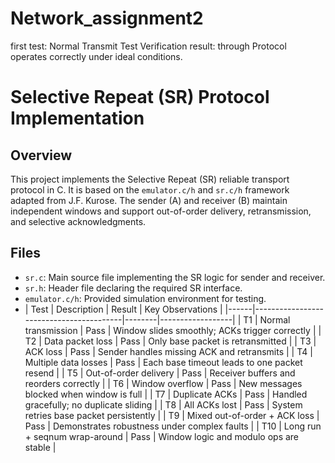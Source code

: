 # Network_assignment2
first test: Normal Transmit Test
Verification result: through 
Protocol operates correctly under ideal conditions.
# Selective Repeat (SR) Protocol Implementation

## Overview

This project implements the Selective Repeat (SR) reliable transport protocol in C. It is based on the `emulator.c/h` and `sr.c/h` framework adapted from J.F. Kurose. The sender (A) and receiver (B) maintain independent windows and support out-of-order delivery, retransmission, and selective acknowledgments.
## Files
- `sr.c`: Main source file implementing the SR logic for sender and receiver.
- `sr.h`: Header file declaring the required SR interface.
- `emulator.c/h`: Provided simulation environment for testing.
- | Test | Description                           | Result | Key Observations |
|------|-----------------------------------------|--------|------------------|
| T1   | Normal transmission                     | Pass | Window slides smoothly; ACKs trigger correctly |
| T2   | Data packet loss                        | Pass | Only base packet is retransmitted |
| T3   | ACK loss                                | Pass | Sender handles missing ACK and retransmits |
| T4   | Multiple data losses                    | Pass | Each base timeout leads to one packet resend |
| T5   | Out-of-order delivery                   | Pass | Receiver buffers and reorders correctly |
| T6   | Window overflow                         | Pass | New messages blocked when window is full |
| T7   | Duplicate ACKs                          | Pass | Handled gracefully; no duplicate sliding |
| T8   | All ACKs lost                           | Pass | System retries base packet persistently |
| T9   | Mixed out-of-order + ACK loss           | Pass | Demonstrates robustness under complex faults |
| T10  | Long run + seqnum wrap-around           | Pass | Window logic and modulo ops are stable |


